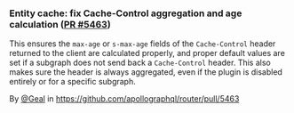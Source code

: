 ### Entity cache: fix Cache-Control aggregation and age calculation ([PR #5463](https://github.com/apollographql/router/pull/5463))

This ensures the `max-age` or `s-max-age` fields of the `Cache-Control` header returned to the client are calculated properly, and proper default values are set if a subgraph does not send back a `Cache-Control` header. This also makes sure the header is always aggregated, even if the plugin is disabled entirely or for a specific subgraph.

By [@Geal](https://github.com/Geal) in https://github.com/apollographql/router/pull/5463